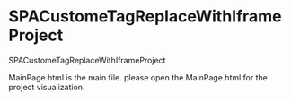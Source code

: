 # SPACustomeTagReplaceWithIframeProject
SPACustomeTagReplaceWithIframeProject


MainPage.html is the main file. please open the MainPage.html for the project visualization.
